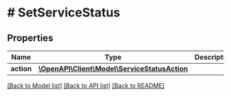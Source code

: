 # # SetServiceStatus

## Properties

Name | Type | Description | Notes
------------ | ------------- | ------------- | -------------
**action** | [**\OpenAPI\Client\Model\ServiceStatusAction**](ServiceStatusAction.md) |  |

[[Back to Model list]](../../README.md#models) [[Back to API list]](../../README.md#endpoints) [[Back to README]](../../README.md)
